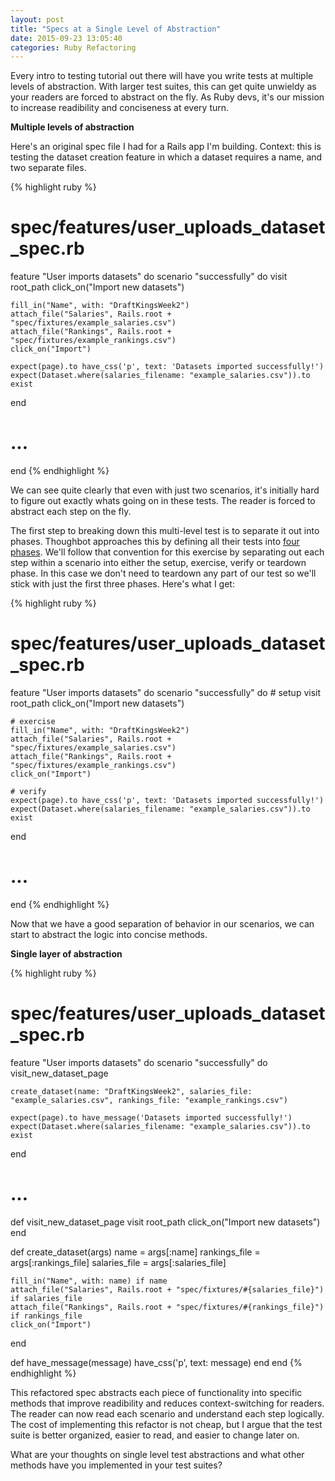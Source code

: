 ```yaml
---
layout: post
title: "Specs at a Single Level of Abstraction"
date: 2015-09-23 13:05:40
categories: Ruby Refactoring
---
```


Every intro to testing tutorial out there will have you write tests at multiple levels of abstraction. With larger test suites, this can get quite unwieldy as your readers are forced to abstract on the fly. As Ruby devs, it's our mission to increase readibility and conciseness at every turn. 

**Multiple levels of abstraction**

Here's an original spec file I had for a Rails app I'm building. Context: this is testing the dataset creation feature in which a dataset requires a name, and two separate files. 

{% highlight ruby %}
# spec/features/user_uploads_dataset_spec.rb

feature "User imports datasets" do
  scenario "successfully" do
    visit root_path
    click_on("Import new datasets")

    fill_in("Name", with: "DraftKingsWeek2")
    attach_file("Salaries", Rails.root + "spec/fixtures/example_salaries.csv")
    attach_file("Rankings", Rails.root + "spec/fixtures/example_rankings.csv")
    click_on("Import")

    expect(page).to have_css('p', text: 'Datasets imported successfully!')
    expect(Dataset.where(salaries_filename: "example_salaries.csv")).to exist
  end

# ...
end
{% endhighlight %}

We can see quite clearly that even with just two scenarios, it's initially hard to figure out exactly whats going on in these tests. The reader is forced to abstract each step on the fly.

The first step to breaking down this multi-level test is to separate it out into phases. Thoughbot approaches this by defining all their tests into [four phases](https://robots.thoughtbot.com/four-phase-test). We'll follow that convention for this exercise by separating out each step within a scenario into either the setup, exercise, verify or teardown phase. In this case we don't need to teardown any part of our test so we'll stick with just the first three phases. Here's what I get:

{% highlight ruby %}
# spec/features/user_uploads_dataset_spec.rb

feature "User imports datasets" do
  scenario "successfully" do
    # setup
    visit root_path
    click_on("Import new datasets")

    # exercise
    fill_in("Name", with: "DraftKingsWeek2")
    attach_file("Salaries", Rails.root + "spec/fixtures/example_salaries.csv")
    attach_file("Rankings", Rails.root + "spec/fixtures/example_rankings.csv")
    click_on("Import")

    # verify
    expect(page).to have_css('p', text: 'Datasets imported successfully!')
    expect(Dataset.where(salaries_filename: "example_salaries.csv")).to exist
  end

# ...
end
{% endhighlight %}

Now that we have a good separation of behavior in our scenarios, we can start to abstract the logic into concise methods. 

**Single layer of abstraction**

{% highlight ruby %}
# spec/features/user_uploads_dataset_spec.rb

feature "User imports datasets" do
  scenario "successfully" do
    visit_new_dataset_page
 
    create_dataset(name: "DraftKingsWeek2", salaries_file: "example_salaries.csv", rankings_file: "example_rankings.csv")

    expect(page).to have_message('Datasets imported successfully!')
    expect(Dataset.where(salaries_filename: "example_salaries.csv")).to exist
  end

# ...

  def visit_new_dataset_page
    visit root_path
    click_on("Import new datasets")
  end

  def create_dataset(args)
    name          = args[:name]
    rankings_file = args[:rankings_file]
    salaries_file = args[:salaries_file]

    fill_in("Name", with: name) if name
    attach_file("Salaries", Rails.root + "spec/fixtures/#{salaries_file}") if salaries_file
    attach_file("Rankings", Rails.root + "spec/fixtures/#{rankings_file}") if rankings_file
    click_on("Import")
  end

  def have_message(message)
    have_css('p', text: message)
  end
end
{% endhighlight %}

This refactored spec abstracts each piece of functionality into specific methods that improve readibility and reduces context-switching for readers. The reader can now read each scenario and understand each step logically. The cost of implementing this refactor is not cheap, but I argue that the test suite is better organized, easier to read, and easier to change later on.

What are your thoughts on single level test abstractions and what other methods have you implemented in your test suites?
